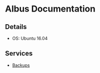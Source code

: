 # Albus Documentation

## Details

- OS: Ubuntu 16.04

## Services

- [Backups](/services/backuppc)
